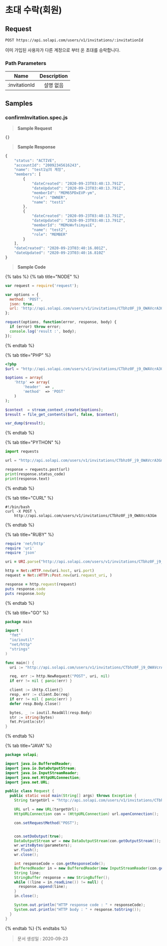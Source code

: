 # 초대 수락\(회원\)

## Request

```text
POST https://api.solapi.com/users/v1/invitations/:invitationId
```

이미 가입된 사용자가 다른 계정으로 부터 온 초대를 승락합니다.

### Path Parameters

| Name | Description |
| :---: | :---: |
| :invitationId | 설명 없음 |

## Samples

### confirmInvitation.spec.js

> **Sample Request**

```javascript
{}
```

> **Sample Response**

```javascript
{
    "status": "ACTIVE",
    "accountId": "20092345616243",
    "name": "test1님의 계정",
    "members": [
        {
            "dateCreated": "2020-09-23T03:40:13.791Z",
            "dateUpdated": "2020-09-23T03:40:13.791Z",
            "memberId": "MEM65PDxEVP-ym",
            "role": "OWNER",
            "name": "test1"
        },
        {
            "dateCreated": "2020-09-23T03:40:13.791Z",
            "dateUpdated": "2020-09-23T03:40:13.791Z",
            "memberId": "MEMoWvfsimyaiE",
            "name": "test2",
            "role": "MEMBER"
        }
    ],
    "dateCreated": "2020-09-23T03:40:16.801Z",
    "dateUpdated": "2020-09-23T03:40:16.810Z"
}
```

> **Sample Code**

{% tabs %}
{% tab title="NODE" %}
```javascript
var request = require('request');

var options = {
  method: 'POST',
  json: true,
  url: 'http://api.solapi.com/users/v1/invitations/CTbhz0F_j9_OWAVcrA3Gm'
};

request(options, function(error, response, body) {
  if (error) throw error;
  console.log('result :', body);
});
```
{% endtab %}

{% tab title="PHP" %}
```php
<?php
$url = "http://api.solapi.com/users/v1/invitations/CTbhz0F_j9_OWAVcrA3Gm";

$options = array(
    'http' => array(
        'header'  => ,
        'method'  => 'POST'
    )
);

$context  = stream_context_create($options);
$result = file_get_contents($url, false, $context);

var_dump($result);
```
{% endtab %}

{% tab title="PYTHON" %}
```python
import requests

url = "http://api.solapi.com/users/v1/invitations/CTbhz0F_j9_OWAVcrA3Gm"

response = requests.post(url)
print(response.status_code)
print(response.text)
```
{% endtab %}

{% tab title="CURL" %}
```text
#!/bin/bash
curl -X POST \
    http://api.solapi.com/users/v1/invitations/CTbhz0F_j9_OWAVcrA3Gm
```
{% endtab %}

{% tab title="RUBY" %}
```ruby
require 'net/http'
require 'uri'
require 'json'

uri = URI.parse("http://api.solapi.com/users/v1/invitations/CTbhz0F_j9_OWAVcrA3Gm")

http = Net::HTTP.new(uri.host, uri.port)
request = Net::HTTP::Post.new(uri.request_uri, )

response = http.request(request)
puts response.code
puts response.body
```
{% endtab %}

{% tab title="GO" %}
```go
package main

import (
  "fmt"
  "io/ioutil"
  "net/http"
  "strings"
)

func main() {
  uri := "http://api.solapi.com/users/v1/invitations/CTbhz0F_j9_OWAVcrA3Gm"

  req, err := http.NewRequest("POST", uri, nil)
  if err != nil { panic(err) }

  client := &http.Client{}
  resp, err := client.Do(req)
  if err != nil { panic(err) }
  defer resp.Body.Close()

  bytes, _ := ioutil.ReadAll(resp.Body)
  str := string(bytes)
  fmt.Println(str)
}
```
{% endtab %}

{% tab title="JAVA" %}
```java
package solapi;

import java.io.BufferedReader;
import java.io.DataOutputStream;
import java.io.InputStreamReader;
import java.net.HttpURLConnection;
import java.net.URL;

public class Request {
  public static void main(String[] args) throws Exception {
    String targetUrl = "http://api.solapi.com/users/v1/invitations/CTbhz0F_j9_OWAVcrA3Gm";

    URL url = new URL(targetUrl);
    HttpURLConnection con = (HttpURLConnection) url.openConnection();

    con.setRequestMethod("POST");


    con.setDoOutput(true);
    DataOutputStream wr = new DataOutputStream(con.getOutputStream());
    wr.writeBytes(parameters);
    wr.flush();
    wr.close();

    int responseCode = con.getResponseCode();
    BufferedReader in = new BufferedReader(new InputStreamReader(con.getInputStream()));
    String line;
    StringBuffer response = new StringBuffer();
    while ((line = in.readLine()) != null) {
      response.append(line);
    }
    in.close();

    System.out.println("HTTP response code : " + responseCode);
    System.out.println("HTTP body : " + response.toString());
  }
}
```
{% endtab %}
{% endtabs %}

> 문서 생성일 : 2020-09-23

